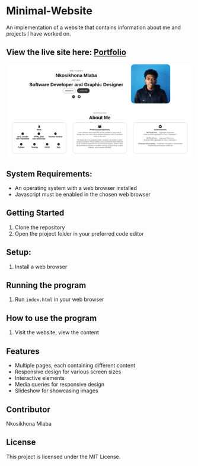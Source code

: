 # Minimal-Website
An implementation of a website that contains information about me and projects I have worked on.

## View the live site here: [Portfolio](https://nkosimlaba.github.io/Portfolio-website/)
![Output](program-output/image.png)


## System Requirements:
- An operating system with a web browser installed
- Javascript must be enabled in the chosen web browser


## Getting Started
1. Clone the repository
2. Open the project folder in your preferred code editor

## Setup:
1. Install a web browser


## Running the program
1. Run `index.html` in your web browser


## How to use the program
1. Visit the website, view the content

## Features

- Multiple pages, each containing different content
- Responsive design for various screen sizes
- Interactive elements
- Media queries for responsive design
- Slideshow for showcasing images

## Contributor

Nkosikhona Mlaba

## License

This project is licensed under the MIT License.